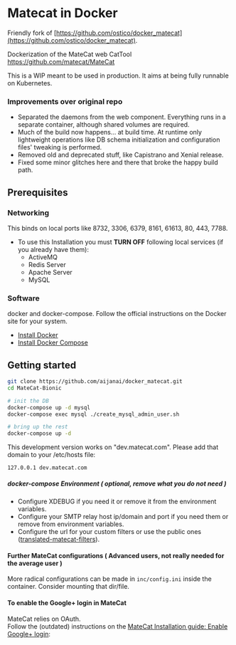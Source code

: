 # Matecat in Docker
Friendly fork of [https://github.com/ostico/docker_matecat](https://github.com/ostico/docker_matecat).

Dockerization of the MateCat web CatTool https://github.com/matecat/MateCat

This is a WIP meant to be used in production. It aims at being fully runnable on Kubernetes.

### Improvements over original repo
* Separated the daemons from the web component. Everything runs in a separate container, although shared volumes are required.
* Much of the build now happens... at build time. At runtime only lightweight operations like DB schema initialization and configuration files' tweaking is performed.
* Removed old and deprecated stuff, like Capistrano and Xenial release.
* Fixed some minor glitches here and there that broke the happy build path.

## Prerequisites
### Networking
This binds on local ports like 8732, 3306, 6379, 8161, 61613, 80, 443, 7788.

- To use this Installation you must **TURN OFF** following local services (if you already have them):
  * ActiveMQ
  * Redis Server
  * Apache Server
  * MySQL

### Software
docker and docker-compose. 
Follow the official instructions on the Docker site for your system. 
* [Install Docker](https://docs.docker.com/engine/installation/)
* [Install Docker Compose](https://docs.docker.com/compose/install/)

## Getting started

```bash
git clone https://github.com/aijanai/docker_matecat.git
cd MateCat-Bionic

# init the DB
docker-compose up -d mysql
docker-compose exec mysql ./create_mysql_admin_user.sh

# bring up the rest
docker-compose up -d
```

This development version works on "dev.matecat.com". Please add that domain to your /etc/hosts file:
```
127.0.0.1 dev.matecat.com
```

##### docker-compose Environment ( optional, remove what you do not need )
- Configure XDEBUG if you need it or remove it from the environment variables.
- Configure your SMTP relay host ip/domain and port if you need them or remove from environment variables.
- Configure the url for your custom filters or use the public ones ([translated-matecat-filters](https://translated-matecat-filters-v1.p.mashape.com)).

#### Further MateCat configurations ( Advanced users, not really needed for the average user )
More radical configurations can be made in `inc/config.ini` inside the container. Consider mounting that dir/file.

#### To enable the Google+ login in MateCat
MateCat relies on OAuth.  
Follow the (outdated) instructions on the [MateCat Installation guide: Enable Google+ login](http://www.matecat.com/advanced-manual-setup/#egl):

